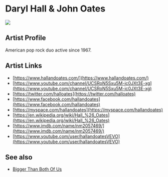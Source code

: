 # Daryl Hall & John Oates

![](../../asssets/artists/Daryl_Hall_and_John_Oates.png)

## Artist Profile

American pop rock duo active since 1967.

## Artist Links

- [https://www.hallandoates.com/](https://www.hallandoates.com/)
- [https://www.youtube.com/channel/UCSRoN5Sxu5M-jc0JXt3E-xg](https://www.youtube.com/channel/UCSRoN5Sxu5M-jc0JXt3E-xg)
- [https://twitter.com/halloates](https://twitter.com/halloates)
- [https://www.facebook.com/hallandoates](https://www.facebook.com/hallandoates)
- [https://myspace.com/hallandoates](https://myspace.com/hallandoates)
- [https://en.wikipedia.org/wiki/Hall_%26_Oates](https://en.wikipedia.org/wiki/Hall_%26_Oates)
- [https://www.imdb.com/name/nm2057469/](https://www.imdb.com/name/nm2057469/)
- [https://www.youtube.com/user/hallandoatesVEVO](https://www.youtube.com/user/hallandoatesVEVO)


## See also

- [Bigger Than Both Of Us](Daryl_Hall_and_John_Oates-Bigger_Than_Both_Of_Us.md)
